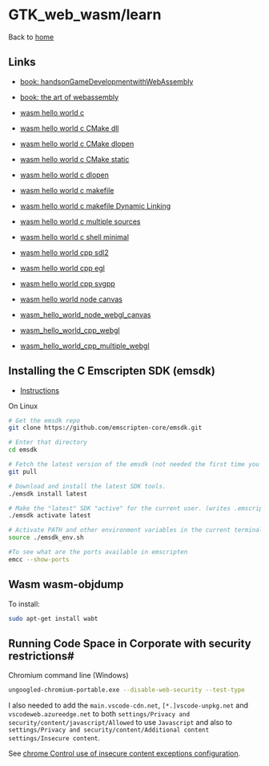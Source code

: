 # GTK_web_wasm/learn

Back to [home](../README.md)

## Links

 - [book: handsonGameDevelopmentwithWebAssembly](handsonGameDevelopmentwithWebAssembly/readme.md)
 - [book: the art of webassembly](theartofwebassembly/readme.md)
 - [wasm hello world c](./wasm_hello_world_c/readme.md)
 - [wasm hello world c CMake dll](wasm_hello_world_c_CMake_dll/readme.md)
 - [wasm hello world c CMake dlopen](wasm_hello_world_c_CMake_dlopen/readme.md)
 - [wasm hello world c CMake static](wasm_hello_world_c_CMake_static/readme.md)
 - [wasm hello world c dlopen](wasm_hello_world_c_dlopen)
 - [wasm hello world c makefile](wasm_hello_world_c_makefile/readme.md)
 - [wasm hello world c makefile Dynamic Linking](wasm_hello_world_c_makefile_Dynamic_Linking/readme.md)
 - [wasm hello world c multiple sources](wasm_hello_world_c_multiple_sources/readme.md)
 - [wasm hello world c shell minimal](wasm_hello_world_c_shell_minimal/readme.md)
 - [wasm hello world cpp sdl2](wasm_hello_world_cpp_sdl2/readme.md)

 - [wasm hello world cpp egl](wasm_hello_world_cpp_egl/readme.md)
 - [wasm hello world cpp svgpp](wasm_hello_world_cpp_svgpp)
 - [wasm hello world node canvas](wasm_hello_world_node_canvas/readme.md)
 - [wasm_hello_world_node_webgl_canvas](wasm_hello_world_node_webgl_canvas/readme.md)
 - [wasm_hello_world_cpp_webgl](wasm_hello_world_cpp_webgl/readme.md)
 - [wasm_hello_world_cpp_multiple_webgl](wasm_hello_world_cpp_multiple_webgl/readme.md)



## Installing the C Emscripten SDK (emsdk)

 - [Instructions](https://emscripten.org/docs/getting_started/downloads.html)

On Linux

```bash
# Get the emsdk repo
git clone https://github.com/emscripten-core/emsdk.git

# Enter that directory
cd emsdk

# Fetch the latest version of the emsdk (not needed the first time you clone)
git pull

# Download and install the latest SDK tools.
./emsdk install latest

# Make the "latest" SDK "active" for the current user. (writes .emscripten file)
./emsdk activate latest

# Activate PATH and other environment variables in the current terminal
source ./emsdk_env.sh

#To see what are the ports available in emscripten
emcc --show-ports
```

## Wasm wasm-objdump

To install:

```bash
sudo apt-get install wabt
```

## Running Code Space in Corporate with security restrictions# # 

Chromium command line (Windows)

```bash
ungoogled-chromium-portable.exe --disable-web-security --test-type
```

I also needed to add the `main.vscode-cdn.net`, `[*.]vscode-unpkg.net` and `vscodeweb.azureedge.net` to both `settings/Privacy and security/content/javascript/Allowed` to use `Javascript` and also to `settings/Privacy and security/content/Additional content settings/Insecure content`.

See [chrome Control use of insecure content exceptions configuration](https://support.google.com/chrome/a/answer/2657289?hl=en#zippy=%2Cpolicies-set-for-users%2Callow-insecure-content-on-these-sites%2Ccontrol-use-of-insecure-content-exceptions).


